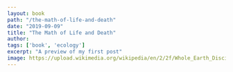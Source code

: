 ```yaml
---
layout: book
path: "/the-math-of-life-and-death"
date: "2019-09-09"
title: "The Math of Life and Death"
author:
tags: ['book', 'ecology']
excerpt: "A preview of my first post"
image: https://upload.wikimedia.org/wikipedia/en/2/2f/Whole_Earth_Discipline-cover.png
---
```


